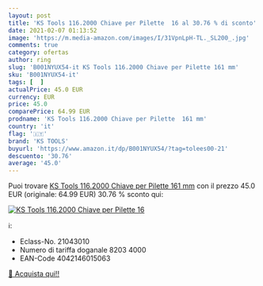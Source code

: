 ```yaml
---
layout: post
title: 'KS Tools 116.2000 Chiave per Pilette  16 al 30.76 % di sconto'
date: 2021-02-07 01:13:52
image: 'https://m.media-amazon.com/images/I/31VpnLpH-TL._SL200_.jpg'
comments: true
category: ofertas
author: ring
slug: 'B001NYUX54-it KS Tools 116.2000 Chiave per Pilette 161 mm'
sku: 'B001NYUX54-it'
tags: [  ]
actualPrice: 45.0 EUR
currency: EUR
price: 45.0
comparePrice: 64.99 EUR
prodname: 'KS Tools 116.2000 Chiave per Pilette  161 mm'
country: 'it'
flag: '🇮🇹'
brand: 'KS TOOLS'
buyurl: 'https://www.amazon.it/dp/B001NYUX54/?tag=tolees00-21'
descuento: '30.76'
average: '45.0'
---
```


Puoi trovare [KS Tools 116.2000 Chiave per Pilette  161 mm](https://www.amazon.it/dp/B001NYUX54/?tag=tolees00-21) con il prezzo 45.0 EUR (originale: 64.99 EUR) 30.76 % sconto qui:

[![KS Tools 116.2000 Chiave per Pilette  16](https://m.media-amazon.com/images/I/31VpnLpH-TL._SL200_.jpg)](https://www.amazon.it/dp/B001NYUX54/?tag=tolees00-21)

ℹ️:

- Eclass-No. 21043010
- Numero di tariffa doganale 8203 4000
- EAN-Code 4042146015063

[🛒 Acquista qui!!](https://www.amazon.it/dp/B001NYUX54/?tag=tolees00-21)
